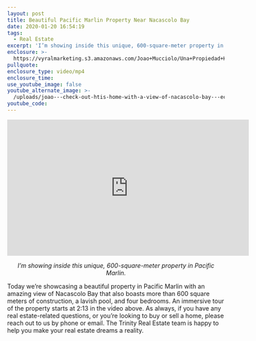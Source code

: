 ```yaml
---
layout: post
title: Beautiful Pacific Marlin Property Near Nacascolo Bay
date: 2020-01-20 16:54:19
tags:
  - Real Estate
excerpt: 'I’m showing inside this unique, 600-square-meter property in Pacific Marlin.'
enclosure: >-
  https://vyralmarketing.s3.amazonaws.com/Joao+Mucciolo/Una+Propiedad+Hermosa+de+Pacific+Marlin+Cerca+de+la+Bahia+de+Nacascolo.mp4
pullquote:
enclosure_type: video/mp4
enclosure_time:
use_youtube_image: false
youtube_alternate_image: >-
  /uploads/joao---check-out-htis-home-with-a-view-of-nacascolo-bay---echa-un-vistazo-a-esta-casa-con-una-vista-de-nacascolo-bay-youtube.jpg
youtube_code:
---
```


<center><iframe width="560" height="315" src="https://www.youtube.com/embed/_27AWy6O9Y0?start=114" frameborder="0" allow="accelerometer; autoplay; encrypted-media; gyroscope; picture-in-picture" allowfullscreen></iframe></center>

<p style="text-align:center;"><em>I’m showing inside this unique, 600-square-meter property in Pacific Marlin.</em></p>

Today we’re showcasing a beautiful property in Pacific Marlin with an amazing view of Nacascolo Bay that also boasts more than 600 square meters of construction, a lavish pool, and four bedrooms. An immersive tour of the property starts at 2:13 in the video above. As always, if you have any real estate-related questions, or you’re looking to buy or sell a home, please reach out to us by phone or email. The Trinity Real Estate team is happy to help you make your real estate dreams a reality.&nbsp;